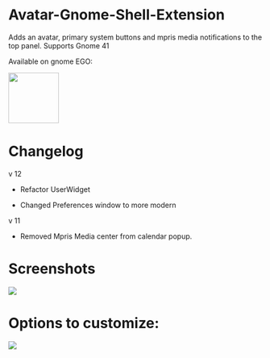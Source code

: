 # Avatar-Gnome-Shell-Extension

Adds an avatar, primary system buttons and mpris media notifications to the top panel.  Supports Gnome 41

Available on gnome EGO:

[<img src="assets/get-it-on-ego.svg" height="100">](https://extensions.gnome.org/extension/4782/avatar/)

# Changelog
v 12

- Refactor UserWidget

- Changed Preferences window to more modern

v 11
- Removed Mpris Media center from calendar popup.


# Screenshots

<img src="assets/2.png">

# Options to customize:

<img src="assets/options.png">
